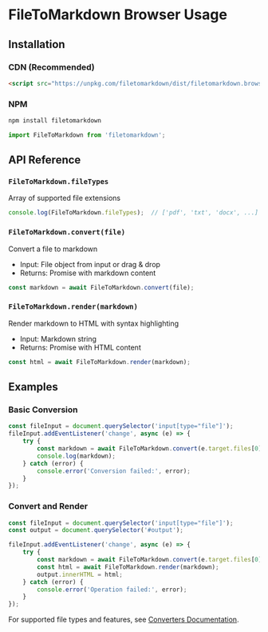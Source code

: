 # FileToMarkdown Browser Usage

## Installation

### CDN (Recommended)
```html
<script src="https://unpkg.com/filetomarkdown/dist/filetomarkdown.browser.js"></script>
```

### NPM
```bash
npm install filetomarkdown
```

```javascript
import FileToMarkdown from 'filetomarkdown';
```

## API Reference

### `FileToMarkdown.fileTypes`
Array of supported file extensions
```javascript
console.log(FileToMarkdown.fileTypes);  // ['pdf', 'txt', 'docx', ...]
```

### `FileToMarkdown.convert(file)`
Convert a file to markdown
- Input: File object from input or drag & drop
- Returns: Promise<string> with markdown content
```javascript
const markdown = await FileToMarkdown.convert(file);
```

### `FileToMarkdown.render(markdown)`
Render markdown to HTML with syntax highlighting
- Input: Markdown string
- Returns: Promise<string> with HTML content
```javascript
const html = await FileToMarkdown.render(markdown);
```

## Examples

### Basic Conversion
```javascript
const fileInput = document.querySelector('input[type="file"]');
fileInput.addEventListener('change', async (e) => {
    try {
        const markdown = await FileToMarkdown.convert(e.target.files[0]);
        console.log(markdown);
    } catch (error) {
        console.error('Conversion failed:', error);
    }
});
```

### Convert and Render
```javascript
const fileInput = document.querySelector('input[type="file"]');
const output = document.querySelector('#output');

fileInput.addEventListener('change', async (e) => {
    try {
        const markdown = await FileToMarkdown.convert(e.target.files[0]);
        const html = await FileToMarkdown.render(markdown);
        output.innerHTML = html;
    } catch (error) {
        console.error('Operation failed:', error);
    }
});
```

For supported file types and features, see [Converters Documentation](CONVERTERS.md). 